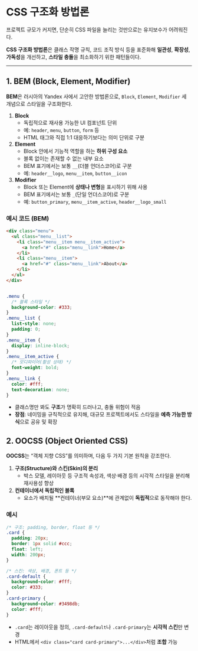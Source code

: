 # CSS 구조화 방법론

프로젝트 규모가 커지면, 단순히 CSS 파일을 늘리는 것만으로는 유지보수가 어려워진다.

**CSS 구조화 방법론**은 클래스 작명 규칙, 코드 조직 방식 등을 표준화해 **일관성**, **확장성**, **가독성**을 개선하고, **스타일 충돌**을 최소화하기 위한 패턴들이다.

---

## 1. BEM (Block, Element, Modifier)

**BEM**은 러시아의 Yandex 사에서 고안한 방법론으로, `Block`, `Element`, `Modifier` 세 개념으로 스타일을 구조화한다.

1. **Block**
    - 독립적으로 재사용 가능한 UI 컴포넌트 단위
    - 예: `header`, `menu`, `button`, `form` 등
    - HTML 태그와 직접 1:1 대응하기보다는 의미 단위로 구분
2. **Element**
    - Block 안에서 기능적 역할을 하는 **하위 구성 요소**
    - 블록 없이는 존재할 수 없는 내부 요소
    - BEM 표기에서는 보통 `__`(더블 언더스코어)로 구분
    - 예: `header__logo`, `menu__item`, `button__icon`
3. **Modifier**
    - Block 또는 Element에 **상태나 변형**을 표시하기 위해 사용
    - BEM 표기에서는 보통 `_`(단일 언더스코어)로 구분
    - 예: `button_primary`, `menu__item_active`, `header__logo_small`

### 예시 코드 (BEM)

```html
<div class="menu">
  <ul class="menu__list">
    <li class="menu__item menu__item_active">
      <a href="#" class="menu__link">Home</a>
    </li>
    <li class="menu__item">
      <a href="#" class="menu__link">About</a>
    </li>
  </ul>
</div>
```

```css

.menu {
  /* 블록 스타일 */
  background-color: #333;
}
.menu__list {
  list-style: none;
  padding: 0;
}
.menu__item {
  display: inline-block;
}
.menu__item_active {
  /* 모디파이어(활성 상태) */
  font-weight: bold;
}
.menu__link {
  color: #fff;
  text-decoration: none;
}

```

- 클래스명만 봐도 **구조**가 명확히 드러나고, 충돌 위험이 적음
- **장점**: 네이밍을 규칙적으로 유지해, 대규모 프로젝트에서도 스타일을 **예측 가능한 방식**으로 공유 및 확장

## 2. OOCSS (Object Oriented CSS)

**OOCSS**는 “객체 지향 CSS”를 의미하며, 다음 두 가지 기본 원칙을 강조한다.

1. **구조(Structure)와 스킨(Skin)의 분리**
    - 박스 모델, 레이아웃 등 구조적 속성과, 색상·배경 등의 시각적 스타일을 분리해 재사용성 향상
2. **컨테이너에서 독립적인 블록**
    - 요소가 배치될 **컨테이너(부모 요소)**에 관계없이 **독립적**으로 동작해야 한다.

### 예시

```css
/* 구조: padding, border, float 등 */
.card {
  padding: 20px;
  border: 1px solid #ccc;
  float: left;
  width: 200px;
}

/* 스킨: 색상, 배경, 폰트 등 */
.card-default {
  background-color: #fff;
  color: #333;
}
.card-primary {
  background-color: #3498db;
  color: #fff;
}

```

- `.card`는 레이아웃을 정의, `.card-default`나 `.card-primary`는 **시각적 스킨**만 변경
- HTML에서 `<div class="card card-primary">...</div>`처럼 **조합** 가능